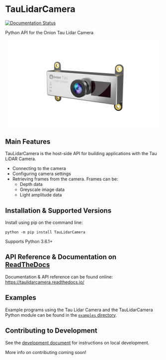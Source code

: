 # TauLidarCamera

[![Documentation Status](https://readthedocs.org/projects/taulidarcamera/badge/?version=latest)](https://taulidarcamera.readthedocs.io/en/latest/?badge=latest)

Python API for the Onion Tau Lidar Camera

![Onion Tau Lidar Camera](https://github.com/OnionIoT/tau-lidar-camera/raw/master/docs/img/onion-tau-lidar-camera-00.png)

## Main Features

TauLidarCamera is the host-side API for building applications with the Tau LiDAR Camera.

* Connecting to the camera
* Configuring camera settings
* Retrieving frames from the camera. Frames can be:
  * Depth data
  * Greyscale image data
  * Light amplitude data

## Installation & Supported Versions

Install using pip on the command line:

```
python -m pip install TauLidarCamera
```

Supports Python 3.6.1+

## API Reference & Documentation on [ReadTheDocs](https://taulidarcamera.readthedocs.io/)

Documentation & API reference can be found online: https://taulidarcamera.readthedocs.io/

## Examples

Example programs using the Tau Lidar Camera and the TauLidarCamera Python module can be found in the [`examples` directory](./examples).

## Contributing to Development

See the [development document](DEVELOPMENT.md) for instructions on local development.

More info on contributing coming soon!
